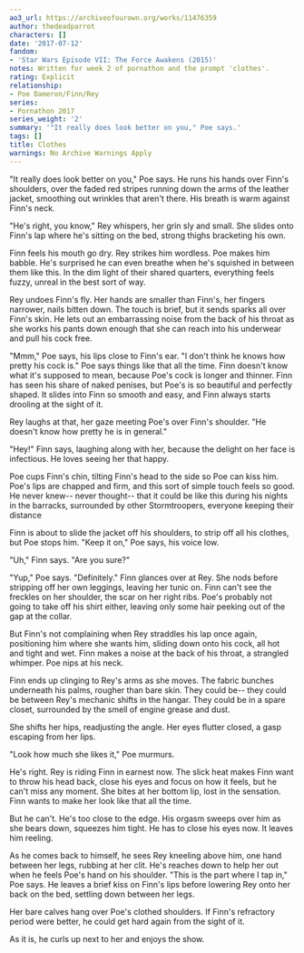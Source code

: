```yaml
---
ao3_url: https://archiveofourown.org/works/11476359
author: thedeadparrot
characters: []
date: '2017-07-12'
fandom:
- 'Star Wars Episode VII: The Force Awakens (2015)'
notes: Written for week 2 of pornathon and the prompt 'clothes'.
rating: Explicit
relationship:
- Poe Dameron/Finn/Rey
series:
- Pornathon 2017
series_weight: '2'
summary: '"It really does look better on you," Poe says.'
tags: []
title: Clothes
warnings: No Archive Warnings Apply
---
```


"It really does look better on you," Poe says. He runs his hands over Finn's shoulders, over the faded red stripes running down the arms of the leather jacket, smoothing out wrinkles that aren't there. His breath is warm against Finn's neck.

"He's right, you know," Rey whispers, her grin sly and small. She slides onto Finn's lap where he's sitting on the bed, strong thighs bracketing his own. 

Finn feels his mouth go dry. Rey strikes him wordless. Poe makes him babble. He's surprised he can even breathe when he's squished in between them like this. In the dim light of their shared quarters, everything feels fuzzy, unreal in the best sort of way.

Rey undoes Finn's fly. Her hands are smaller than Finn's, her fingers narrower, nails bitten down. The touch is brief, but it sends sparks all over Finn's skin. He lets out an embarrassing noise from the back of his throat as she works his pants down enough that she can reach into his underwear and pull his cock free. 

"Mmm," Poe says, his lips close to Finn's ear. "I don't think he knows how pretty his cock is." Poe says things like that all the time. Finn doesn't know what it's supposed to mean, because Poe's cock is longer and thinner. Finn has seen his share of naked penises, but Poe's is so beautiful and perfectly shaped. It slides into Finn so smooth and easy, and Finn always starts drooling at the sight of it.

Rey laughs at that, her gaze meeting Poe's over Finn's shoulder. "He doesn't know how pretty he is in general."

"Hey!" Finn says, laughing along with her, because the delight on her face is infectious. He loves seeing her that happy.

Poe cups Finn's chin, tilting Finn's head to the side so Poe can kiss him. Poe's lips are chapped and firm, and this sort of simple touch feels so good. He never knew\-\- never thought\-\- that it could be like this during his nights in the barracks, surrounded by other Stormtroopers, everyone keeping their distance

Finn is about to slide the jacket off his shoulders, to strip off all his clothes, but Poe stops him. "Keep it on," Poe says, his voice low.

"Uh," Finn says. "Are you sure?" 

"Yup," Poe says. "Definitely." Finn glances over at Rey. She nods before stripping off her own leggings, leaving her tunic on. Finn can't see the freckles on her shoulder, the scar on her right ribs. Poe's probably not going to take off his shirt either, leaving only some hair peeking out of the gap at the collar.

But Finn's not complaining when Rey straddles his lap once again, positioning him where she wants him, sliding down onto his cock, all hot and tight and wet. Finn makes a noise at the back of his throat, a strangled whimper. Poe nips at his neck.

Finn ends up clinging to Rey's arms as she moves. The fabric bunches underneath his palms, rougher than bare skin. They could be\-\- they could be between Rey's mechanic shifts in the hangar. They could be in a spare closet, surrounded by the smell of engine grease and dust.

She shifts her hips, readjusting the angle. Her eyes flutter closed, a gasp escaping from her lips.

"Look how much she likes it," Poe murmurs.

He's right. Rey is riding Finn in earnest now. The slick heat makes Finn want to throw his head back, close his eyes and focus on how it feels, but he can't miss any moment. She bites at her bottom lip, lost in the sensation. Finn wants to make her look like that all the time.

But he can't. He's too close to the edge. His orgasm sweeps over him as she bears down, squeezes him tight. He has to close his eyes now. It leaves him reeling.

As he comes back to himself, he sees Rey kneeling above him, one hand between her legs, rubbing at her clit. He's reaches down to help her out when he feels Poe's hand on his shoulder. "This is the part where I tap in," Poe says. He leaves a brief kiss on Finn's lips before lowering Rey onto her back on the bed, settling down between her legs. 

Her bare calves hang over Poe's clothed shoulders. If Finn's refractory period were better, he could get hard again from the sight of it.

As it is, he curls up next to her and enjoys the show.